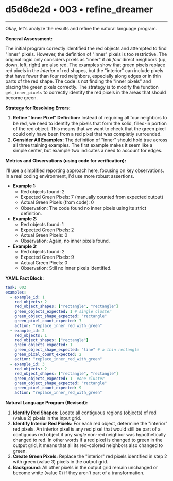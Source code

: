 # d5d6de2d • 003 • refine_dreamer

---
Okay, let's analyze the results and refine the natural language program.

**General Assessment:**

The initial program correctly identified the red objects and attempted to find "inner" pixels. However, the definition of "inner" pixels is too restrictive. The original logic only considers pixels as "inner" if *all four* direct neighbors (up, down, left, right) are also red.  The examples show that green pixels replace red pixels in the *interior* of red shapes, but the "interior" can include pixels that have fewer than four red neighbors, especially along edges or in thin parts of the red shape. The code is not finding the "inner pixels" and placing the green pixels correctly. The strategy is to modify the function `get_inner_pixels` to correctly identify the red pixels in the areas that should become green.

**Strategy for Resolving Errors:**

1.  **Refine "Inner Pixel" Definition:** Instead of requiring all four neighbors to be red, we need to identify the pixels that form the solid, filled-in portion of the red object. This means that we want to check that the green pixel could only have been from a red pixel that was completly surrounded.
2.  **Consider All Examples:** The definition of "inner" should hold true across all three training examples. The first example makes it seem like a simple center, but example two indicates a need to account for edges.

**Metrics and Observations (using code for verification):**

I'll use a simplified reporting approach here, focusing on key observations. In a real coding environment, I'd use more robust assertions.

*   **Example 1:**
    *   Red objects found: 2
    *   Expected Green Pixels: 7 (manually counted from expected output)
    *   Actual Green Pixels (from code): 0
    *   Observation: The code found no inner pixels using its strict definition.
*   **Example 2:**
    *   Red objects found: 1
    *   Expected Green Pixels: 2
    *   Actual Green Pixels: 0
    *   Observation: Again, no inner pixels found.
*   **Example 3:**
    *   Red objects found: 2
    *   Expected Green Pixels: 9
    *   Actual Green Pixels: 0
    *   Observation:  Still no inner pixels identified.

**YAML Fact Block:**

```yaml
task: 002
examples:
  - example_id: 1
    red_objects: 2
    red_object_shapes: ["rectangle", "rectangle"]
    green_objects_expected: 1 # single cluster
    green_object_shape_expected: "rectangle"
    green_pixel_count_expected: 7
    action: "replace_inner_red_with_green"
  - example_id: 2
    red_objects: 1
    red_object_shapes: ["rectangle"]
    green_objects_expected: 1
    green_object_shape_expected: "line" # a thin rectangle
    green_pixel_count_expected: 2
    action: "replace_inner_red_with_green"
  - example_id: 3
    red_objects: 2
    red_object_shapes: ["rectangle", "rectangle"]
    green_objects_expected: 1  #one cluster
    green_object_shape_expected: "rectangle"
    green_pixel_count_expected: 9
    action: "replace_inner_red_with_green"
```

**Natural Language Program (Revised):**

1.  **Identify Red Shapes:** Locate all contiguous regions (objects) of red (value 2) pixels in the input grid.
2.  **Identify Interior Red Pixels:** For each red object, determine the "interior" red pixels. An interior pixel is any red pixel that would still be part of a contiguous red object if any *single* non-red neighbor was hypothetically changed to red. In other words if a red pixel is changed to green in the output grid, it means that all its red-colored neighbors also changed to green.
3.  **Create Green Pixels:**  Replace the "interior" red pixels identified in step 2 with green (value 3) pixels in the output grid.
4. **Background**: All other pixels in the output grid remain unchanged or become white (value 0) if they aren't part of a transformation.

